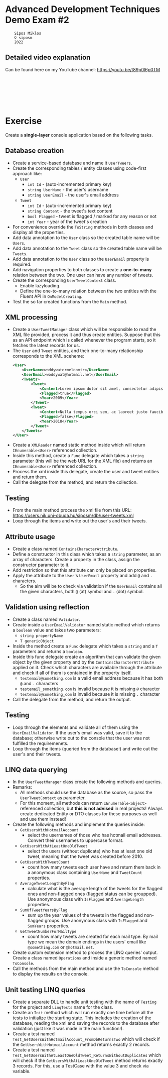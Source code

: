 # Advanced Development Techniques Demo Exam #2

```
    Sipos Miklos
    © siposm
    2022
```

## Detailed video explanation
Can be found here on my YouTube channel: https://youtu.be/t89p0l6p0TM

<br><br><br><br><br>

# Exercise

Create a **single-layer** console application based on the following tasks.

## Database creation
- Create a service-based database and name it `UserTweers`.
- Create the corresponding tables / entity classes using code-first approach like:
    - `User`
        - `int Id` - (auto-incremented primary key)
        - `string UserName` - the user's username
        - `string UserEmail` - the user's email address
    - `Tweet`
        - `int Id` - (auto-incremented primary key)
        - `string Content` - the tweet's text content
        - `bool Flagged` - tweet is flagged / marked for any reason or not
        - `int Year` - year of the tweet's creation
- For convenience override the `ToString` methods in both classes and display all the properties.
- Add data annotation to the `User` class so the created table name will be `Users`.
- Add data annotation to the `Tweet` class so the created table name will be `Tweets`.
- Add data annotation to the `User` class so the `UserEmail` property is required.
- Add navigation properties to both classes to create a **one-to-many** relation between the two. One user can have any number of tweets.
- Create the corresponding `UserTweetContext` class.
    - Enable lazyloading.
    - Define the one-to-many relation between the two entities with the Fluent API in `OnModelCreating`.
- Test the so far created functions from the `Main` method.

## XML processing
- Create a `UserTweetManager` class which will be responsible to read the XML file provided, process it and thus create entities. Suppose that this as an API endpoint which is called whenever the program starts, so it fetches the latest records for us.
- The `User` and `Tweet` entities, and their one-to-many relationship corresponds to the XML sceheme:
    ```xml
    <User>
        <UserName>woddywatermelonmir</UserName>
        <UserEmail>woddywat@hotmail.net</UserEmail>
        <Tweets>
            <Tweet>
                <Content>Lorem ipsum dolor sit amet, consectetur adipiscing elit.</Content>
                <Flagged>true</Flagged>
                <Year>2009</Year>
            </Tweet>
            <Tweet>
                <Content>Nulla tempus orci sem, ac laoreet justo faucibus quis.</Content>
                <Flagged>false</Flagged>
                <Year>2018</Year>
            </Tweet>
        </Tweets>
    </User>
    ```
- Create a `XMLReader` named static method inside which will return `IEnumerable<User>` referenced collection.
- Inside this method, create a `Func` delegate which takes a `string` parameter (this will be the web URL for the XML file) and returns an `IEnumerable<User>` referenced collection.
- Process the xml inside this delegate, create the user and tweet entities and return them.
- Call the delegate from the method, and return the collection.

## Testing
- From the main method process the xml file from this URL: https://users.nik.uni-obuda.hu/siposm/db/user-tweets.xml
- Loop through the items and write out the user's and their tweets.

## Attribute usage
- Create a class named `ContainsCharacterAttribute`.
- Define a constructor in this class which takes a `string` parameter, as an array of characters. Create a property in the class, assign the constructor parameter to it.
- Add restriction so that this attribute can only be placed on properties.
- Apply the attribute to the `User`'s `UserEmail` property and add `@` and `.` characters.
    - So the aim will be to check via validation if the `UserEmail` contains all the given characters, both `@` (at) symbol and `.` (dot) symbol.

## Validation using reflection
- Create a class named `Validator`.
- Create inside a `UserEmailValidator` named static method which returns a `boolean` value and takes two parameters:
    - `string propertyName`
    - `T genericObject`
- Inside the method create a `Func` delegate which takes a `string` and a `T` parameters and returns a `boolean`.
- Inside this func delegate create an algorithm that can validate the given object by the given property and by the `ContainsCharacterAttribute` applied on it. Check which characters are available through the attribute and check if all of them is contained in the property itself.
    - `testemail@something.com` is a valid email address because it has both `@` and `.` characters
    - `testemail_something.com` is invalid because it is missing `@` character
    - `testemail@something_com` is invalid because it is missing `.` character
- Call the delegate from the method, and return the output.

## Testing
- Loop through the elements and validate all of them using the `UserEmailValidator`. If the user's email was valid, save it to the database; otherwise write out to the console that the user was not fulfilled the requiremenets.
- Loop through the items (queried from the database!) and write out the user's and their tweets.

## LINQ data querying
- In the `UserTweetManager` class create the following methods and queries.
- Remarks:
    - All methods should use the database as the source, so pass the `UserTweetContext` as parameter.
    - For this moment, all methods can return `IEnumerable<object>` referenced collection, but **this is not advised** in real projects! Always create dedicated Entity or DTO classes for these purposes as well and use them instead!
- Create the following methods and implement the queries inside:
    - `GetUsersWithHotmailAccount`
        - select the usernames of those who has hotmail email addresses. Convert their usernames to uppercase format.
    - `GetUsersWithAtLeastOneOldTweet`
        - select the users (without duplicate) who has at least one old tweet, meaning that the tweet was created before 2010.
    - `GetUsersWithTweetCount`
        - count how many tweets each user have and return them back in a anonymous class containing `UserName` and `TweetCount` properties.
    - `AverageTweetLengthByFlag`
        - calculate what is the average length of the tweets for the flagged ones and non-flagged ones (flagged status can be groupped). Use anonymous class with `IsFlagged` and `AverageLength` properties.
    - `SumOfTweetYearsByFlag`
        - sum up the year values of the tweets in the flagged and non-flagged groups. Use anonymous class with `IsFlagged` and `SumYears` properties.
    - `GetTweetNumberForMailType`
        - count how many tweets are created for each mail type. By mail type we mean the domain endings in the users' email like `@something.com` or `@hotmail.net`.
- Create custom extension method to process the LINQ queries' output. Create a class named `Operations` and inside a generic method named `ToConsole`.
- Call the methods from the main method and use the `ToConsole` method to display the results on the console.

## Unit testing LINQ queries
- Create a separate DLL to handle unit testing with the name of `Testing` for the project and `LinqTests` name for the class.
- Create an `Init` method which will run exactly one time before all the tests to initialize the starting state. This includes the creation of the database, reading the xml and saving the records to the database after validation (just like it was made in the main function!).
- Create a test named `Test_GetUsersWithHotmailAccount_FromDbReturnsTwo` which will check if the `GetUsersWithHotmailAccount` method returns exactly 2 records.
- Create a test named `Test_GetUsersWithAtLeastOneOldTweet_ReturnsWithoutDuplicates` which will check if the `GetUsersWithAtLeastOneOldTweet` method returns exactly 3 records. For this, use a TestCase with the value 3 and check via variable.
